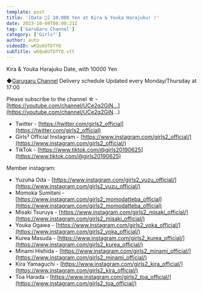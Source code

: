 ```yaml
---
template: post
title: '[Date 💖] 10,000 Yen at Kira & Youka Harajuku! !'
date: 2023-10-09T08:00:21Z
tag: ['GaruGaru Channel']
category: ['Girls²']
author: auto 
videoID: wKQu6UTDfYQ
subTitle: wKQu6UTDfYQ.vtt
---
```

Kira & Youka Harajuku Date, with 10000 Yen

◆[Garugaru Channel](/artist/girls/)
Delivery schedule
Updated every Monday/Thursday at 17:00

Please subscribe to the channel ☆ - [https://youtube.com/channel/UCe2q2GiN...](https://youtube.com/channel/UCe2q2GiN...)

- Twitter - [https://twitter.com/girls2_official](https://twitter.com/girls2_official)
- Girls² Official Instagram - [https://www.instagram.com/girls2_official/](https://www.instagram.com/girls2_official/)
- TikTok - [https://www.tiktok.com/@girls20190625](https://www.tiktok.com/@girls20190625)

Member instagram:

- Yuzuha Oda - [https://www.instagram.com/girls2_yuzu_official/](https://www.instagram.com/girls2_yuzu_official/)
- Momoka Sumitani - [https://www.instagram.com/girls2_momodatteba_official](https://www.instagram.com/girls2_momodatteba_official)
- Misaki Tsuruya - [https://www.instagram.com/girls2_misaki_official/](https://www.instagram.com/girls2_misaki_official/)
- Youka Ogawa - [https://www.instagram.com/girls2_yoka_official/](https://www.instagram.com/girls2_yoka_official/)
- Kurea Masuda - [https://www.instagram.com/girls2_kurea_official/](https://www.instagram.com/girls2_kurea_official/)
- Minami Hishida - [https://www.instagram.com/girls2_minami_official/](https://www.instagram.com/girls2_minami_official/)
- Kira Yamaguchi - [https://www.instagram.com/girls2_kira_official/](https://www.instagram.com/girls2_kira_official/)
- Toa Harada - [https://www.instagram.com/girls2_toa_official/](https://www.instagram.com/girls2_toa_official/)
